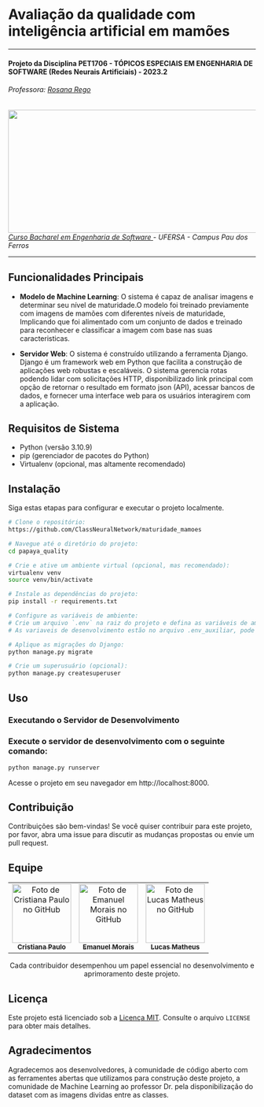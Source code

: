 # Avaliação da qualidade com inteligência artificial em mamões 

---
#### Projeto da Disciplina PET1706 - TÓPICOS ESPECIAIS EM ENGENHARIA DE SOFTWARE (Redes Neurais Artificiais) - 2023.2 
###### Professora: [Rosana Rego](https://github.com/roscibely)
<div>
  <img src="https://raw.githubusercontent.com/roscibely/algorithms-and-data-structure/main/root/ufersa.jpg" width="700" height="250">
</div>
<i> <a href="https://engsoftwarepaudosferros.ufersa.edu.br/apresentacao/"> Curso Bacharel em Engenharia de Software  </a> - UFERSA - Campus Pau dos Ferros </a></i>

---



## Funcionalidades Principais

- **Modelo de Machine Learning**: O sistema é capaz de analisar imagens e determinar seu nível de maturidade.O modelo foi treinado previamente com imagens de mamões com diferentes níveis de maturidade, Implicando que foi alimentado com um conjunto de dados e treinado para reconhecer e classificar a imagem com base nas suas caracteristicas.

- **Servidor Web**: O sistema é construído utilizando a ferramenta Django. Django é um framework web em Python que facilita a construção de aplicações web robustas e escaláveis. O sistema gerencia rotas podendo lidar com solicitações HTTP, disponibilizado link principal com opção de retornar o resultado em formato json (API), acessar bancos de dados, e fornecer uma interface web para os usuários interagirem com a aplicação.

## Requisitos de Sistema

- Python (versão 3.10.9)
- pip (gerenciador de pacotes do Python)
- Virtualenv (opcional, mas altamente recomendado)

## Instalação

Siga estas etapas para configurar e executar o projeto localmente.

```bash
# Clone o repositório:
https://github.com/ClassNeuralNetwork/maturidade_mamoes

# Navegue até o diretório do projeto:
cd papaya_quality

# Crie e ative um ambiente virtual (opcional, mas recomendado):
virtualenv venv
source venv/bin/activate

# Instale as dependências do projeto:
pip install -r requirements.txt

# Configure as variáveis de ambiente:
# Crie um arquivo `.env` na raiz do projeto e defina as variáveis de ambiente necessárias, como chaves secretas, configurações de banco de dados, etc.
# As variaveis de desenvolvimento estão no arquivo .env_auxiliar, pode copiar e colar dentro do arquivo .env

# Aplique as migrações do Django:
python manage.py migrate

# Crie um superusuário (opcional):
python manage.py createsuperuser
```

## Uso
### Executando o Servidor de Desenvolvimento
### Execute o servidor de desenvolvimento com o seguinte comando:

```bash
python manage.py runserver
```
Acesse o projeto em seu navegador em http://localhost:8000.

## Contribuição

Contribuições são bem-vindas! Se você quiser contribuir para este projeto, por favor, abra uma issue para discutir as mudanças propostas ou envie um pull request.
## Equipe
<table align="center">
  <tr>    
    <td align="center">
      <a href="https://github.com/cristiana0">
        <img src="https://avatars.githubusercontent.com/u/85590409?v=4" 
        width="120px;"  alt="Foto de Cristiana Paulo no GitHub"/><br>
        <sub>
          <b>Cristiana Paulo</b>
         </sub>
      </a>
    </td>
    <td align="center">
      <a href="https://github.com/Emanuel-Bruno">
        <img src="https://avatars.githubusercontent.com/u/58535705?v=4" 
        width="120px;" alt="Foto de Emanuel Morais no GitHub"/><br>
        <sub>
          <b>Emanuel Morais</b>
         </sub>
      </a>
    </td>
    <td align="center">
      <a href="https://github.com/LucasMatheus12">
        <img src="https://avatars.githubusercontent.com/u/96743905?v=4" 
        width="120px;" alt="Foto de Lucas Matheus no GitHub"/><br>
        <sub>
          <b>Lucas Matheus</b>
         </sub>
      </a>
    </td>
  </tr>
</table>

<p align="center">
Cada contribuidor desempenhou um papel essencial no desenvolvimento e aprimoramento deste projeto.
</p>



## Licença

Este projeto está licenciado sob a [Licença MIT](https://opensource.org/licenses/MIT). Consulte o arquivo `LICENSE` para obter mais detalhes.

## Agradecimentos

Agradecemos aos desenvolvedores, à comunidade de código aberto com as ferramentes abertas que utilizamos para construção deste projeto, a comunidade de Machine Learning ao professor Dr. pela disponibilização do dataset com as imagens dividas entre as classes.
